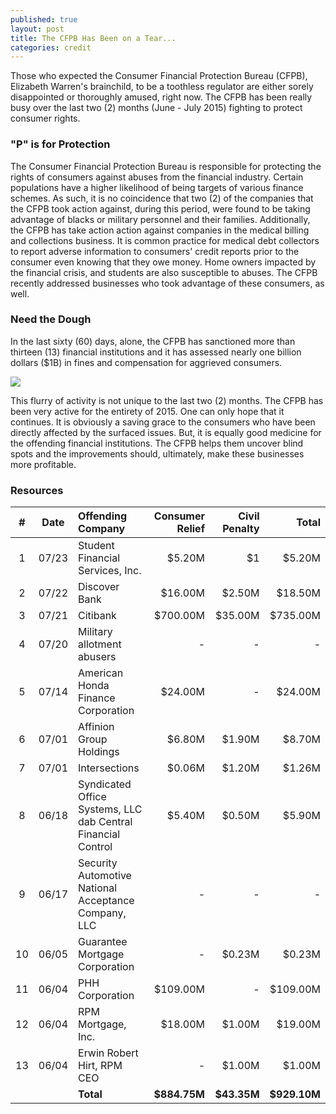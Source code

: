 ```yaml
---
published: true
layout: post
title: The CFPB Has Been on a Tear...
categories: credit
---
```


Those who expected the Consumer Financial Protection Bureau (CFPB), Elizabeth Warren's brainchild, to be a toothless regulator are either sorely disappointed or thoroughly amused, right now.  The CFPB has been really busy over the last two (2) months (June - July 2015) fighting to protect consumer rights.

### "P" is for Protection
The Consumer Financial Protection Bureau is responsible for protecting the rights of consumers against abuses from the financial industry.  Certain populations have a higher likelihood of being targets of various finance schemes.  As such, it is no coincidence that two (2) of the  companies that the CFPB took action against, during this period, were found to be taking advantage of blacks or military personnel and their families.  Additionally, the CFPB has take action action against companies in the medical billing and collections business.  It is common practice for medical debt collectors to report adverse information to consumers' credit reports prior to the consumer even knowing that they owe money.  Home owners impacted by the financial crisis, and students are also susceptible to abuses.  The CFPB recently addressed businesses who took advantage of these consumers, as well.

### Need the Dough
In the last sixty (60) days, alone, the CFPB has sanctioned more than thirteen (13) financial institutions  and it has assessed  nearly one billion dollars ($1B) in fines and compensation for aggrieved consumers.

![](http://www.abenzymes.com/wp-content/files_mf/cache/th_fda751ccf7f94f62d15e5b3bde725d3b_1314014643iStock_000005460442Large.jpg)

This flurry of activity is not unique to the last two (2) months.  The CFPB has been very active for the entirety of 2015.  One can only hope that it continues.  It is obviously a saving grace to the consumers who have been directly affected by the surfaced issues.  But, it is equally good medicine for the offending financial institutions.  The CFPB helps them uncover blind spots and the improvements should, ultimately, make these businesses more profitable.

### Resources
| # | Date | Offending Company | Consumer Relief | Civil Penalty | Total 
| :---: |  :---: | :--- | ---: | ---: | ---: 
| 1 | 07/23 | Student Financial Services, Inc. | $5.20M | $1 | $5.20M 
| 2 | 07/22 | Discover Bank | $16.00M | $2.50M  | $18.50M 
| 3 | 07/21 | Citibank | $700.00M | $35.00M |  $735.00M |
| 4 | 07/20 | Military allotment abusers | - | - | - 
| 5 | 07/14 | American Honda Finance Corporation | $24.00M | - | $24.00M 
| 6 | 07/01 | Affinion Group Holdings | $6.80M | $1.90M | $8.70M 
| 7 | 07/01 | Intersections | $0.06M | $1.20M | $1.26M 
| 8 | 06/18 | Syndicated Office Systems, LLC dab Central Financial Control | $5.40M | $0.50M | $5.90M 
| 9 | 06/17 | Security Automotive National Acceptance Company, LLC | - | - | - 
| 10 | 06/05 | Guarantee Mortgage Corporation | - | $0.23M | $0.23M 
| 11 | 06/04 | PHH Corporation | $109.00M | - | $109.00M 
| 12 | 06/04 | RPM Mortgage, Inc. | $18.00M | $1.00M | $19.00M 
| 13 | 06/04 | Erwin Robert Hirt, RPM CEO |  - | $1.00M | $1.00M 
| | | **Total** | **$884.75M** | **$43.35M** | **$929.10M** 

